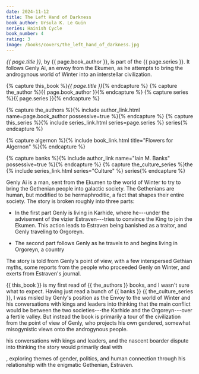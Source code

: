 ```yaml
---
date: 2024-11-12
title: The Left Hand of Darkness
book_author: Ursula K. Le Guin
series: Hainish Cycle
book_number: 4
rating: 3
image: /books/covers/the_left_hand_of_darkness.jpg
---
```


<cite class="book-title">{{ page.title }}</cite>, by <span
class="author-name">{{ page.book_author }}</span>, is part of the <span
class="book-series">{{ page.series }}</span>. It follows Genly Ai, an envoy
from the Ekumen, as he attempts to bring the androgynous world of Winter into
an interstellar civilization.


{% capture this_book %}<cite class="book-title">{{ page.title }}</cite>{% endcapture %}
{% capture the_author %}<span class="author-name">{{ page.book_author }}</span>{% endcapture %}
{% capture series %}<span class="book-series">{{ page.series }}</span>{% endcapture %}

{% capture the_authors %}{% include author_link.html name=page.book_author possessive=true %}{% endcapture %}
{% capture this_series %}{% include series_link.html series=page.series %} series{% endcapture %}

{% capture algernon %}{% include book_link.html title="Flowers for Algernon" %}{% endcapture %}

{% capture banks %}{% include author_link name="Iain M. Banks" possessive=true %}{% endcapture %}
{% capture the_culture_series %}the {% include series_link.html series="Culture" %} series{% endcapture %}

Genly Ai is a man, sent from the Ekumen to the world of Winter to try to bring
the Gethenian people into galactic society. The Gethenians are human, but
modified to be hermaphroditic, a fact that shapes their entire society. The
story is broken roughly into three parts:

- In the first part Genly is living in Karhide, where he---under the advisement
of the vizier Estraven---tries to convince the King to join the Ekumen. This
action leads to Estraven being banished as a traitor, and Genly traveling to
Orgoreyn.

- The second part follows Genly as he travels to and begins living in
Orgoreyn, a country

The
story is told from Genly's point of view, with a few interspersed Gethian
myths, some reports from the people who proceeded Genly on Winter, and exerts
from Estraven's journal.

{{ this_book }} is my first read of {{ the_authors }} books, and I wasn't sure
what to expect. Having just read a bunch of {{ banks }} {{ the_culture_series
}}, I was misled by Genly's position as the Envoy to the world of Winter and
his conversations with kings and leaders into thinking that the main conflict
would be between the two societies---the Karhide and the Orgoreyn---over a
fertile valley. But instead the book is primarily a tour of the civilization
from the point of view of Genly, who projects his own gendered, somewhat
misogynistic views onto the androgynous people.


his conversations with kings and leaders, and the nascent
boarder dispute into thinking the story would primarily deal with


, exploring themes of gender, politics, and human
connection through his relationship with the enigmatic Gethenian, Estraven.
